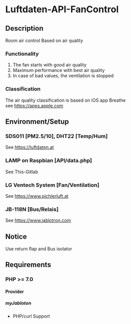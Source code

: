 # Luftdaten-API-FanControl
## Description
Room air control Based on air quality
### Functionality
1) The fan starts with good air quality
2) Maximum performance with best air quality
3) In case of bad values, the ventilation is stopped
### Classification 
The air quality classification is based on iOS app Breathe \
see https://apps.apple.com
## Environment/Setup
### SDS011 [PM2.5/10], DHT22 [Temp/Hum]
See https://luftdaten.at
### LAMP on Raspbian [API/data.php]
See This-Gitlab
### LG Ventech System [Fan/Ventilation]
See https://www.pichlerluft.at
### JB-118N [Bus/Relais]
See https://www.jablotron.com
## Notice
Use return flap and Bus isolator
## Requirements
### PHP >= 7.0
#### Provider
##### myJabloton
+ PHP/curl Support